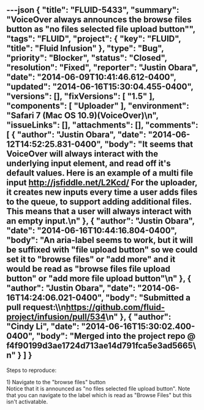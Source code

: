 ---json
{
  "title": "FLUID-5433",
  "summary": "VoiceOver always announces the browse files button as \"no files selected file upload button\"",
  "tags": "FLUID",
  "project": {
    "key": "FLUID",
    "title": "Fluid Infusion"
  },
  "type": "Bug",
  "priority": "Blocker",
  "status": "Closed",
  "resolution": "Fixed",
  "reporter": "Justin Obara",
  "date": "2014-06-09T10:41:46.612-0400",
  "updated": "2014-06-16T15:30:04.455-0400",
  "versions": [],
  "fixVersions": [
    "1.5"
  ],
  "components": [
    "Uploader"
  ],
  "environment": "Safari 7 (Mac OS 10.9)(VoiceOver)\n",
  "issueLinks": [],
  "attachments": [],
  "comments": [
    {
      "author": "Justin Obara",
      "date": "2014-06-12T14:52:25.831-0400",
      "body": "It seems that VoiceOver will always interact with the underlying input element, and read off it's default values. Here is an example of  a multi file input <http://jsfiddle.net/L2Kcd/> For the uploader, it creates new inputs every time a user adds files to the queue, to support adding additional files. This means that a user will always interact with an empty input.\n"
    },
    {
      "author": "Justin Obara",
      "date": "2014-06-16T10:44:16.804-0400",
      "body": "An aria-label seems to work, but it will be suffixed with \"file upload button\" so we could set it to \"browse files\" or \"add more\" and it would be read as \"browse files file upload button\" or \"add more file upload button\"\n"
    },
    {
      "author": "Justin Obara",
      "date": "2014-06-16T14:24:06.021-0400",
      "body": "Submitted a pull request:\\\n<https://github.com/fluid-project/infusion/pull/534>\n"
    },
    {
      "author": "Cindy Li",
      "date": "2014-06-16T15:30:02.400-0400",
      "body": "Merged into the project repo @ f4f90199d3ae1724d713ae14d791fca5e3ad5665\n"
    }
  ]
}
---
Steps to reproduce:

1\) Navigate to the "browse files" button\
Notice that it is announced as  "no files selected file upload button". Note that you can navigate to the label which is read as "Browse Files" but this isn't activatable.

        